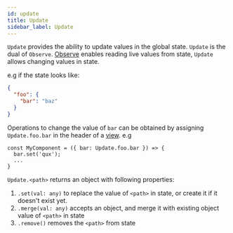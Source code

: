 ```yaml
---
id: update
title: Update
sidebar_label: Update
---
```


`Update` provides the ability to update values in the global state. `Update` is
the dual of `Observe`. [Observe](/docs/api/observe) enables reading live values
from state, `Update` allows changing values in state.

e.g if the state looks like:

```json
{
  "foo": {
    "bar": "baz"
  }
}
```

Operations to change the value of `bar` can be obtained by assigning
`Update.foo.bar` in the header of a [view](/docs/api/view). e.g

```
const MyComponent = ({ bar: Update.foo.bar }) => {
  bar.set('qux');
  ...
}
```

`Update.<path>` returns an object with following properties:

1. `.set(val: any)` to replace the value of `<path>` in state, or create it if it
   doesn't exist yet.
2. `.merge(val: any)` accepts an object, and merge it with existing object value
   of `<path>` in state
3. `.remove()` removes the `<path>` from state
